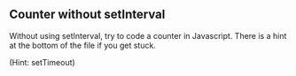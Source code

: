 ## Counter without setInterval

Without using setInterval, try to code a counter in Javascript. There is a hint at the bottom of the file if you get stuck.

<script>
    let count = 0;

    function updateCounter() {
      count++;
      document.getElementById('counter').innerText = count;
      setTimeout(updateCounter, 1000);
    }
    
    updateCounter();

 </script>

(Hint: setTimeout)
